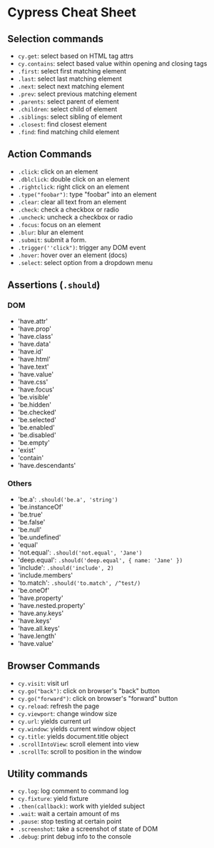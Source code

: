 # Cypress Cheat Sheet

## Selection commands

- `cy.get`: select based on HTML tag attrs
- `cy.con​tains`: select based value within opening and closing tags
- `.first`: select first matching element
- `.last`: select last matching element
- `.next`: select next matching element
- `.prev`: select previous matching element
- `.parents`: select parent of element
- `.children`: select child of element
- `.siblings`: select sibling of element
- `.closest`: find closest element
- `.find`: find matching child element


## Action Commands

- `.click`: click on an element
- `.dblclick`: double click on an element
- `.right​click`: right click on an element
- `.type(​"​foo​bar​")`: type "​foo​bar​" into an element
- `.clear`: clear all text from an element
- `.check`: check a checkbox or radio
- `.uncheck`: uncheck a checkbox or radio
- `.focus`: focus on an element
- `.blur`: blur an element
- `.submit`: submit a form.
- `.trigg​er(​''c​lic​k")`: trigger any DOM event
- `.hover`: hover over an element (docs)
- `.select`: select option from a dropdown menu


## Assertions (`.should`)

### DOM

- 'have.attr'
- 'have.prop'
- 'have.class'
- 'have.data'
- 'have.id'
- 'have.html'
- 'have.text'
- 'have.value'
- 'have.css'
- 'have.focus'
- 'be.visible'
- 'be.hidden'
- 'be.checked'
- 'be.selected'
- 'be.enabled'
- 'be.disabled'
- 'be.empty'
- 'exist'
- 'contain'
- 'have.descendants'

### Others

- 'be.a': `.should('be.a', 'string')`
- 'be.instanceOf'
- 'be.true'
- 'be.false'
- 'be.null'
- 'be.undefined'
- 'equal'
- 'not.equal': `.should('not.equal', 'Jane')`
- 'deep.equal': `.should('deep.equal', { name: 'Jane' })`
- 'include': `.should('include', 2)`
- 'include.members'
- 'to.match': `.should('to.match', /^test/)`
- 'be.oneOf'
- 'have.property'
- 'have.nested.property'
- 'have.any.keys'
- 'have.keys'
- 'have.all.keys'
- 'have.length'
- 'have.value'


## Browser Commands

- `cy.visit`: visit url
- `cy.go(​"​bac​k")`: click on browser's "​bac​k" button
- `cy.go(​"​for​war​d")`: click on browser's "​for​war​d" button
- `cy.reload`: refresh the page
- `cy.vie​wport`: change window size
- `cy.url`: yields current url
- `cy.window`: yields current window object
- `cy.title`: yields docume​nt.t​itle object
- `.scrol​lIn​toView`: scroll element into view
- `.scrollTo`: scroll to position in the window


## Utility commands

- `cy.log`: log comment to command log
- `cy.fixture`: yield fixture
- `.then(callback)`: work with yielded subject
- `.wait`: wait a certain amount of ms
- `.pause`: stop testing at certain point
- `.scree​nshot`: take a screenshot of state of DOM
- `.debug`: print debug info to the console
